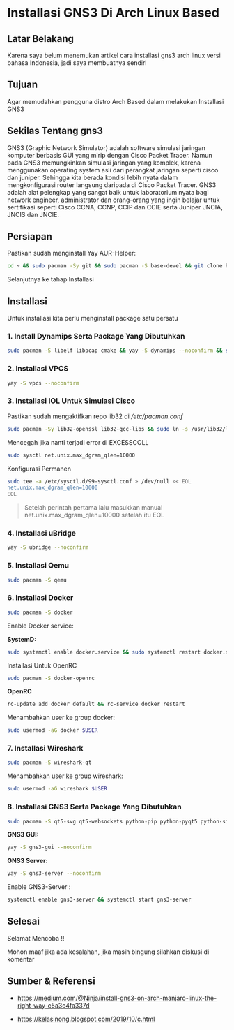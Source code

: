 # Installasi GNS3 Di Arch Linux Based


## Latar Belakang

Karena saya belum menemukan artikel cara installasi gns3 arch linux versi bahasa Indonesia, jadi saya membuatnya sendiri

## Tujuan

Agar memudahkan pengguna distro Arch Based dalam melakukan Installasi GNS3


## Sekilas Tentang gns3

GNS3 (Graphic Network Simulator) adalah software simulasi jaringan komputer berbasis GUI yang mirip dengan Cisco Packet Tracer. Namun pada GNS3 memungkinkan simulasi jaringan yang komplek, karena menggunakan operating system asli dari perangkat jaringan seperti cisco dan juniper. Sehingga kita berada kondisi lebih nyata dalam mengkonfigurasi router langsung daripada di Cisco Packet Tracer. GNS3 adalah alat pelengkap yang sangat baik untuk laboratorium nyata bagi network engineer, administrator dan orang-orang yang ingin belajar untuk sertifikasi seperti Cisco CCNA, CCNP, CCIP dan CCIE serta Juniper JNCIA, JNCIS dan JNCIE.

## Persiapan

Pastikan sudah menginstall Yay AUR-Helper:

```bash
cd ~ && sudo pacman -Sy git && sudo pacman -S base-devel && git clone https://aur.archlinux.org/yay.git && cd yay && makepkg -si
```
Selanjutnya ke tahap Installasi

## Installasi

Untuk installasi kita perlu menginstall package satu persatu

### 1. Install Dynamips Serta Package Yang Dibutuhkan

```bash
sudo pacman -S libelf libpcap cmake && yay -S dynamips --noconfirm && sudo setcap cap_net_admin,cap_net_raw=ep $(which dynamips)
```

### 2. Installasi VPCS

```bash
yay -S vpcs --noconfirm
```

### 3. Installasi IOL Untuk Simulasi Cisco

Pastikan sudah mengaktifkan repo lib32 di */etc/pacman.conf*

```bash
sudo pacman -Sy lib32-openssl lib32-gcc-libs && sudo ln -s /usr/lib32/libcrypto.so.1.0.0 /usr/lib32/libcrypto.so.4
```
Mencegah jika nanti terjadi error di EXCESSCOLL

```bash
sudo sysctl net.unix.max_dgram_qlen=10000
```
Konfigurasi Permanen

```bash
sudo tee -a /etc/sysctl.d/99-sysctl.conf > /dev/null << EOL
net.unix.max_dgram_qlen=10000
EOL
```
> Setelah perintah pertama lalu masukkan manual net.unix.max_dgram_qlen=10000 setelah itu EOL

### 4. Installasi uBridge

```bash
yay -S ubridge --noconfirm
```

### 5. Installasi Qemu

```bash
sudo pacman -S qemu
```

### 6. Installasi Docker

```bash
sudo pacman -S docker
```
Enable Docker service:

**SystemD:**

```bash
sudo systemctl enable docker.service && sudo systemctl restart docker.service
```

Installasi Untuk OpenRC

```bash
sudo pacman -S docker-openrc
```

**OpenRC**

```bash
rc-update add docker default && rc-service docker restart
```

Menambahkan user ke group docker:

```bash
sudo usermod -aG docker $USER
```

### 7. Installasi Wireshark

```bash
sudo pacman -S wireshark-qt
```
Menambahkan user ke group wireshark:

```bash
sudo usermod -aG wireshark $USER
```

### 8. Installasi GNS3 Serta Package Yang Dibutuhkan

```bash
sudo pacman -S qt5-svg qt5-websockets python-pip python-pyqt5 python-sip
```

**GNS3 GUI:**

```bash
yay -S gns3-gui --noconfirm
```

**GNS3 Server:**

```bash
yay -S gns3-server --noconfirm
```

Enable GNS3-Server :

```bash
systemctl enable gns3-server && systemctl start gns3-server
```

## Selesai

Selamat Mencoba !!

Mohon maaf jika ada kesalahan, jika masih bingung silahkan diskusi di komentar

##  Sumber & Referensi

* https://medium.com/@Ninja/install-gns3-on-arch-manjaro-linux-the-right-way-c5a3c4fa337d

* https://kelasinong.blogspot.com/2019/10/c.html

